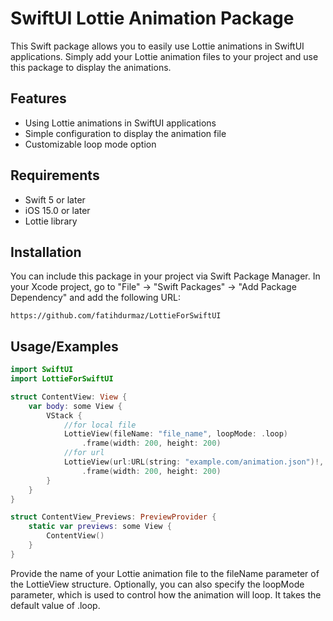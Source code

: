 

# SwiftUI Lottie Animation Package

This Swift package allows you to easily use Lottie animations in SwiftUI applications. Simply add your Lottie animation files to your project and use this package to display the animations.


##  Features
- Using Lottie animations in SwiftUI applications
- Simple configuration to display the animation file
- Customizable loop mode option
## Requirements

- Swift 5 or later
- iOS 15.0 or later
- Lottie library

## Installation

You can include this package in your project via Swift Package Manager. In your Xcode project, go to "File" -> "Swift Packages" -> "Add Package Dependency" and add the following URL:

```url
https://github.com/fatihdurmaz/LottieForSwiftUI
```


## Usage/Examples

```swift
import SwiftUI
import LottieForSwiftUI

struct ContentView: View {
    var body: some View {
        VStack {
            //for local file
            LottieView(fileName: "file_name", loopMode: .loop)
                .frame(width: 200, height: 200)
            //for url
            LottieView(url:URL(string: "example.com/animation.json")!, loopMode: .loop)
                .frame(width: 200, height: 200)
        }
    }
}

struct ContentView_Previews: PreviewProvider {
    static var previews: some View {
        ContentView()
    }
}

```

Provide the name of your Lottie animation file to the fileName parameter of the LottieView structure. Optionally, you can also specify the loopMode parameter, which is used to control how the animation will loop. It takes the default value of .loop.  

